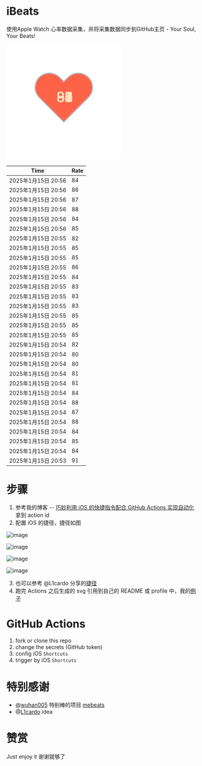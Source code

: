 # iBeats
使用Apple Watch 心率数据采集，并将采集数据同步到GitHub主页 - Your Soul, Your Beats!

![](./files/heart.svg)

<!--START_SECTION:my_heart_rate-->
| Time | Rate | 
 | ---- | ---- | 
| 2025年1月15日 20:56 | 84 |
| 2025年1月15日 20:56 | 86 |
| 2025年1月15日 20:56 | 87 |
| 2025年1月15日 20:56 | 88 |
| 2025年1月15日 20:56 | 84 |
| 2025年1月15日 20:56 | 85 |
| 2025年1月15日 20:55 | 82 |
| 2025年1月15日 20:55 | 85 |
| 2025年1月15日 20:55 | 85 |
| 2025年1月15日 20:55 | 86 |
| 2025年1月15日 20:55 | 84 |
| 2025年1月15日 20:55 | 83 |
| 2025年1月15日 20:55 | 83 |
| 2025年1月15日 20:55 | 83 |
| 2025年1月15日 20:55 | 85 |
| 2025年1月15日 20:55 | 85 |
| 2025年1月15日 20:55 | 85 |
| 2025年1月15日 20:54 | 82 |
| 2025年1月15日 20:54 | 80 |
| 2025年1月15日 20:54 | 80 |
| 2025年1月15日 20:54 | 81 |
| 2025年1月15日 20:54 | 81 |
| 2025年1月15日 20:54 | 84 |
| 2025年1月15日 20:54 | 88 |
| 2025年1月15日 20:54 | 87 |
| 2025年1月15日 20:54 | 88 |
| 2025年1月15日 20:54 | 84 |
| 2025年1月15日 20:54 | 85 |
| 2025年1月15日 20:54 | 84 |
| 2025年1月15日 20:53 | 91 |

<!--END_SECTION:my_heart_rate-->

# 步骤
1. 参考我的博客 -- [巧妙利用 iOS 的快捷指令配合 GitHub Actions 实现自动化](https://github.com/yihong0618/gitblog/issues/198) 拿到 action id
2. 配置 iOS 的捷径，捷径如图

![image](https://user-images.githubusercontent.com/15976103/122154218-0db0b480-ce97-11eb-93bb-5aec07c558dc.png)

![image](https://user-images.githubusercontent.com/15976103/122154236-186b4980-ce97-11eb-8e4b-70551a0391ae.png)

![image](https://user-images.githubusercontent.com/15976103/122154268-2d47dd00-ce97-11eb-902e-3acf292265a9.png)

![image](https://user-images.githubusercontent.com/15976103/122174055-fa144680-ceb4-11eb-9be2-3eb83cd516f7.png)

3. 也可以参考 @L1cardo 分享的[捷径](https://www.icloud.com/shortcuts/6ab6047b459c41ad822ad6b94b1c03d4)
4. 跑完 Actions 之后生成的 svg 引用到自己的 README 或 profile 中，我的[例子](https://github.com/yihong0618) 

# GitHub Actions

1. fork or clone this repo
2. change the secrets (GitHub token)
3. config iOS `Shortcuts` 
4. trigger by iOS `Shortcuts`

# 特别感谢
- @[wuhan005](https://github.com/wuhan005) 特别棒的项目 [mebeats](https://github.com/wuhan005/mebeats)
- @[L1cardo](https://github.com/L1cardo) idea

# 赞赏
Just enjoy it
谢谢就够了
